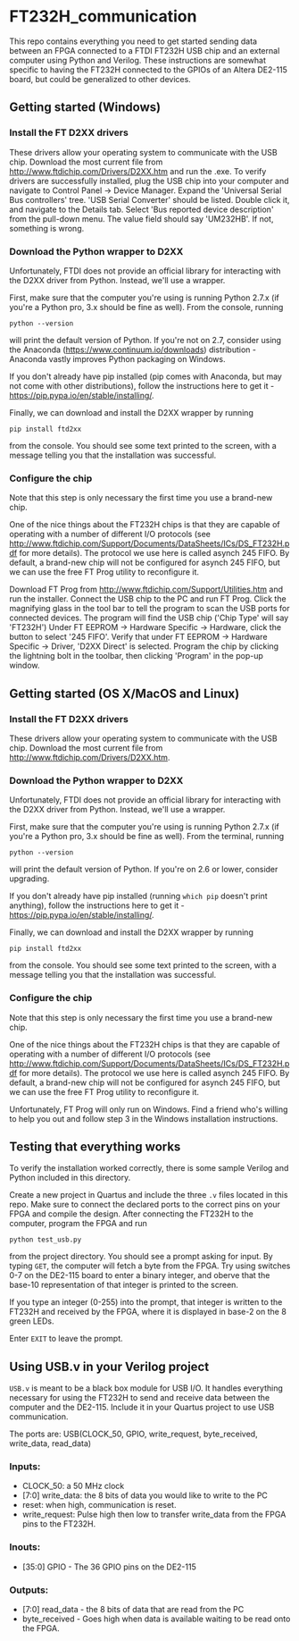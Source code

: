 # FT232H_communication

This repo contains everything you need to get started sending data between an FPGA connected to a FTDI FT232H USB chip and an external computer using Python and Verilog. These instructions are somewhat specific to having the FT232H connected to the GPIOs of an Altera DE2-115 board, but could be generalized to other devices.

## Getting started (Windows)

### Install the FT D2XX drivers

These drivers allow your operating system to communicate with the USB chip. Download the most current file from http://www.ftdichip.com/Drivers/D2XX.htm and run the .exe. To verify drivers are successfully installed, plug the USB chip into your computer and navigate to Control Panel -> Device Manager. Expand the 'Universal Serial Bus controllers' tree. 'USB Serial Converter' should be listed. Double click it, and navigate to the Details tab. Select 'Bus reported device description' from the pull-down menu. The value field should say 'UM232HB'. If not, something is wrong.

### Download the Python wrapper to D2XX
Unfortunately, FTDI does not provide an official library for interacting with the D2XX driver from Python. Instead, we'll use a wrapper.

First, make sure that the computer you're using is running Python 2.7.x (if you're a Python pro, 3.x should be fine as well). From the console, running

`python --version`

will print the default version of Python. If you're not on 2.7, consider using the Anaconda (https://www.continuum.io/downloads) distribution - Anaconda vastly improves Python packaging on Windows.

If you don't already have pip installed (pip comes with Anaconda, but may not come with other distributions), follow the instructions here to get it - https://pip.pypa.io/en/stable/installing/.

Finally, we can download and install the D2XX wrapper by running

`pip install ftd2xx`

from the console. You should see some text printed to the screen, with a message telling you that the installation was successful.

### Configure the chip
Note that this step is only necessary the first time you use a brand-new chip.

One of the nice things about the FT232H chips is that they are capable of operating with a number of different I/O protocols (see http://www.ftdichip.com/Support/Documents/DataSheets/ICs/DS_FT232H.pdf for more details). The protocol we use here is called asynch 245 FIFO. By default, a brand-new chip will not be configured for asynch 245 FIFO, but we can use the free FT Prog utility to reconfigure it.

Download FT Prog from http://www.ftdichip.com/Support/Utilities.htm and run the installer. Connect the USB chip to the PC and run FT Prog. Click the magnifying glass in the tool bar to tell the program to scan the USB ports for connected devices. The program will find the USB chip ('Chip Type' will say 'FT232H') Under FT EEPROM -> Hardware Specific -> Hardware, click the button to select '245 FIFO'. Verify that under FT EEPROM -> Hardware Specific -> Driver, 'D2XX Direct' is selected. Program the chip by clicking the lightning bolt in the toolbar, then clicking 'Program' in the pop-up window.

## Getting started (OS X/MacOS and Linux)

### Install the FT D2XX drivers 
These drivers allow your operating system to communicate with the USB chip. Download the most current file from http://www.ftdichip.com/Drivers/D2XX.htm.

### Download the Python wrapper to D2XX
Unfortunately, FTDI does not provide an official library for interacting with the D2XX driver from Python. Instead, we'll use a wrapper.

First, make sure that the computer you're using is running Python 2.7.x (if you're a Python pro, 3.x should be fine as well). From the terminal, running

`python --version`

will print the default version of Python. If you're on 2.6 or lower, consider upgrading.

If you don't already have pip installed (running `which pip` doesn't print anything), follow the instructions here to get it - https://pip.pypa.io/en/stable/installing/.

Finally, we can download and install the D2XX wrapper by running

`pip install ftd2xx`

from the console. You should see some text printed to the screen, with a message telling you that the installation was successful.

### Configure the chip
Note that this step is only necessary the first time you use a brand-new chip.

One of the nice things about the FT232H chips is that they are capable of operating with a number of different I/O protocols (see http://www.ftdichip.com/Support/Documents/DataSheets/ICs/DS_FT232H.pdf for more details). The protocol we use here is called asynch 245 FIFO. By default, a brand-new chip will not be configured for asynch 245 FIFO, but we can use the free FT Prog utility to reconfigure it.

Unfortunately, FT Prog will only run on Windows. Find a friend who's willing to help you out and follow step 3 in the Windows installation instructions.

## Testing that everything works

To verify the installation worked correctly, there is some sample Verilog and Python included in this directory.

Create a new project in Quartus and include the three `.v` files located in this repo. Make sure to connect the declared ports to the correct pins on your FPGA and compile the design. After connecting the FT232H to the computer, program the FPGA and run

`python test_usb.py`

from the project directory. You should see a prompt asking for input. By typing `GET`, the computer will fetch a byte from the FPGA. Try using switches 0-7 on the DE2-115 board to enter a binary integer, and oberve that the base-10 representation of that integer is printed to the screen.

If you type an integer (0-255) into the prompt, that integer is written to the FT232H and received by the FPGA, where it is displayed in base-2 on the 8 green LEDs.

Enter `EXIT` to leave the prompt.

## Using USB.v in your Verilog project

`USB.v` is meant to be a black box module for USB I/O. It handles everything
necessary for using the FT232H to send and receive data between the
computer and the DE2-115. Include it in your Quartus project to use USB
communication.

The ports are:
USB(CLOCK_50, GPIO, write_request, byte_received, write_data, read_data)

### Inputs:
* CLOCK_50: a 50 MHz clock
* [7:0] write_data: the 8 bits of data you would like to write to the PC
* reset: when high, communication is reset.
* write_request: Pulse high then low to transfer write_data from the FPGA pins to the FT232H.

### Inouts:
* [35:0] GPIO - The 36 GPIO pins on the DE2-115

### Outputs:
* [7:0] read_data - the 8 bits of data that are read from the PC
* byte_received - Goes high when data is available waiting to be read onto the FPGA.

